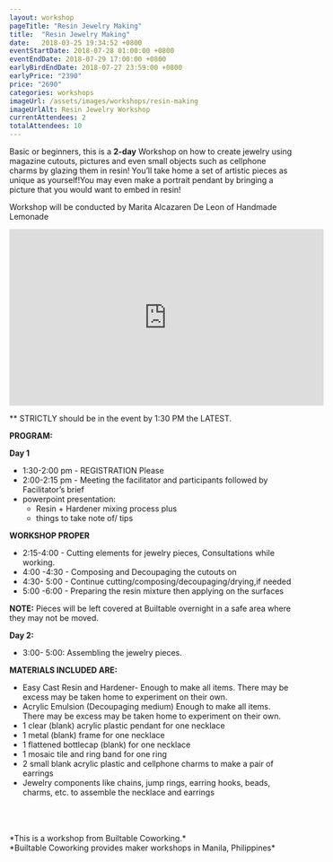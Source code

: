 ```yaml
---
layout: workshop
pageTitle: "Resin Jewelry Making"
title:  "Resin Jewelry Making"
date:   2018-03-25 19:34:52 +0800
eventStartDate: 2018-07-28 01:00:00 +0800
eventEndDate: 2018-07-29 17:00:00 +0800
earlyBirdEndDate: 2018-07-27 23:59:00 +0800
earlyPrice: "2390"
price: "2690"
categories: workshops
imageUrl: /assets/images/workshops/resin-making
imageUrlAlt: Resin Jewelry Workshop
currentAttendees: 2
totalAttendees: 10
---
```


Basic or beginners, this is a **2-day** Workshop on how to create jewelry using magazine cutouts, pictures and even small objects such as cellphone charms by glazing them in resin! You’ll take home a set of artistic pieces as unique as yourself!You may even make a portrait pendant by bringing a picture that you would want to embed in resin!

Workshop will be conducted by
Marita Alcazaren De Leon of Handmade Lemonade
<iframe width="560" height="315" src="https://www.youtube.com/embed/YPIsnCGOlxA" frameborder="0" allow="autoplay; encrypted-media" allowfullscreen></iframe>

** STRICTLY should be in the event by 1:30 PM the LATEST.

**PROGRAM:**

**Day 1**
- 1:30-2:00 pm - REGISTRATION Please
- 2:00-2:15 pm - Meeting the facilitator and participants followed by Facilitator’s brief
- powerpoint presentation:
    - Resin + Hardener mixing process plus
    - things to take note of/ tips

**WORKSHOP PROPER**
- 2:15-4:00 - Cutting elements for jewelry pieces, Consultations while working.
- 4:00 -4:30 - Composing and Decoupaging the cutouts on
- 4:30- 5:00 - Continue cutting/composing/decoupaging/drying,if needed
- 5:00 -6:00 - Preparing the resin mixture then applying on the surfaces

**NOTE:**
Pieces will be left covered at Builtable
overnight in a safe area where they may
not be moved.

**Day 2:**
- 3:00- 5:00: Assembling the jewelry
pieces.

**MATERIALS INCLUDED ARE:**

- Easy Cast Resin and Hardener- 
Enough to make all items. 
There may be excess may be taken home
to experiment on their own.
- Acrylic Emulsion (Decoupaging medium)
Enough to make all items. 
There may be excess may be taken home
to experiment on their own.
- 1 clear (blank) acrylic plastic pendant 
for one necklace
- 1 metal (blank) frame for one necklace
- 1 flattened bottlecap (blank) 
for one necklace 
- 1 mosaic tile and ring band for one ring 
- 2 small blank acrylic plastic and cellphone
charms to make a pair of earrings 
- Jewelry components like chains, jump rings, earring hooks, beads, charms, etc. to assemble the necklace and earrings


<br>
<br>
<br>
*This is a  workshop from Builtable Coworking.*
<br>
*Builtable Coworking provides maker workshops in Manila, Philippines* 
